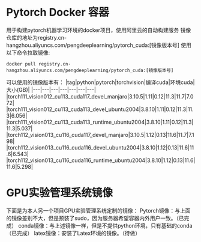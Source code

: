 # Pytorch Docker 容器
用于构建pytorch机器学习环境的docker项目，使用阿里云的自动构建服务
镜像仓库的地址为registry.cn-hangzhou.aliyuncs.com/pengdeeplearning/pytorch_cuda:[镜像版本号]
使用以下命令拉取镜像:
```
docker pull registry.cn-hangzhou.aliyuncs.com/pengdeeplearning/pytorch_cuda:[镜像版本号]
```
可以使用的镜像版本有：
|tag|python|pytorch|torchvision|编译cuda|环境cuda|大小(GB)|
|---|---|---|---|---|---|---|
|torch111_vision012_cu113_cuda117_devel_manjaro|3.10.5|1.11|0.12|11.3|11.7|7.072|
|torch111_vision012_cu113_cuda113_devel_ubuntu2004|3.8.10|1.11|0.12|11.3|11.3|6.056|
|torch111_vision012_cu113_cuda113_runtime_ubuntu2004|3.8.10|1.11|0.12|11.3|11.3|5.037|
|torch112_vision013_cu116_cuda117_devel_manjaro|3.10.5|1.12|0.13|11.6|11.7|7.198|
|torch112_vision013_cu116_cuda116_devel_ubuntu2004|3.8.10|1.12|0.13|11.6|11.6|6.543|
|torch112_vision013_cu116_cuda116_runtime_ubuntu2004|3.8.10|1.12|0.13|11.6|11.6|5.298|

# GPU实验管理系统镜像
下面是为本人另一个项目GPU实验管理系统定制的镜像：
Pytorch镜像：与上面的镜像差别不大，但是预装了sudo，因为服务器希望容器内外用户一致。（已完成）
conda镜像：与上述镜像一样，但是不提供python环境，只有基础的conda（已完成）
latex镜像：安装了Latex环境的镜像。（待做）
